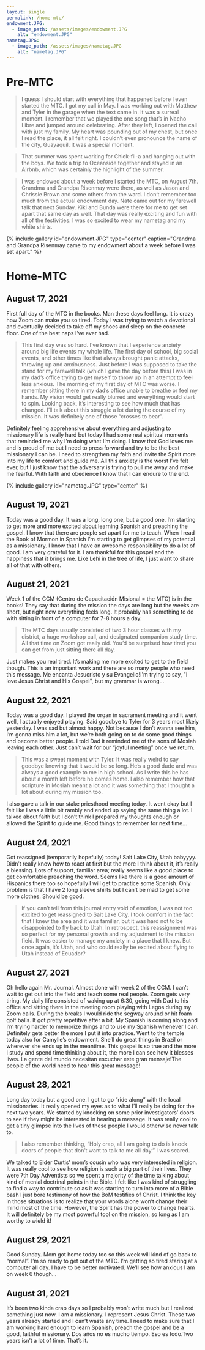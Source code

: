 ```yaml
---
layout: single
permalink: /home-mtc/
endowment.JPG:
  - image_path: /assets/images/endowment.JPG
    alt: "endowment.JPG"
nametag.JPG:
  - image_path: /assets/images/nametag.JPG
    alt: "nametag.JPG"
---
```


# Pre-MTC

> I guess I should start with everything that happened before I even started the MTC. I got my call in May. I was working out with Matthew and Tyler in the garage when the text came in. It was a surreal moment. I remember that we played the one song that’s in Nacho Libre and jumped around celebrating. After they left, I opened the call with just my family. My heart was pounding out of my chest, but once I read the place, it all felt right. I couldn’t even pronounce the name of the city, Guayaquil. It was a special moment. 

> That summer was spent working for Chick-fil-a and hanging out with the boys. We took a trip to Oceanside together and stayed in an Airbnb, which was certainly the highlight of the summer. 

> I was endowed about a week before I started the MTC, on August 7th. Grandma and Grandpa Risenmay were there, as well as Jason and Chrissie Brown and some others from the ward. I don’t remember too much from the actual endowment day. Nate came out for my farewell talk that next Sunday. Kiki and Bunda were there for me to get set apart that same day as well. That day was really exciting and fun with all of the festivities. I was so excited to wear my nametag and my white shirts.

{% include gallery id="endowment.JPG" type="center" caption="Grandma and Grandpa Risenmay came to my endowment about a week before I was set apart." %}

# Home-MTC

## August 17, 2021

First full day of the MTC in the books. Man these days feel long. It is crazy how Zoom can make you so tired. Today I was trying to watch a devotional and eventually decided to take off my shoes and sleep on the concrete floor. One of the best naps I’ve ever had.

> This first day was so hard. I’ve known that I experience anxiety around big life events my whole life. The first day of school, big social events, and other times like that always brought panic attacks, throwing up and anxiousness. Just before I was supposed to take the stand for my farewell talk (which I gave the day before this) I was in my dad’s office trying to get myself to throw up in an attempt to feel less anxious. The morning of my first day of MTC was worse. I remember sitting there in my dad’s office unable to breathe or feel my hands. My vision would get really blurred and everything would start to spin. Looking back, it’s interesting to see how much that has changed. I’ll talk about this struggle a lot during the course of my mission. It was definitely one of those “crosses to bear”. 

Definitely feeling apprehensive about everything and adjusting to missionary life is really hard but today I had some real spiritual moments that reminded me why I’m doing what I’m doing. I know that God loves me and is proud of me but I need to press forward and try to be the best missionary I can be. I need to strengthen my faith and invite the Spirit more into my life to comfort and guide me. All this anxiety is the worst I’ve felt ever, but I just know that the adversary is trying to pull me away and make me fearful. With faith and obedience I know that I can endure to the end. 

{% include gallery id="nametag.JPG" type="center" %}

## August 19, 2021

Today was a good day. It was a long, long one, but a good one. I’m starting to get more and more excited about learning Spanish and preaching the gospel. I know that there are people set apart for me to teach. When I read the Book of Mormon in Spanish I’m starting to get glimpses of my potential as a missionary. I know that I have an awesome responsibility to do a lot of good. I am very grateful for it. I am thankful for this gospel and the happiness that it brings me. Like Lehi in the tree of life, I just want to share all of that with others.

## August 21, 2021

Week 1 of the CCM (Centro de Capacitación Misional = the MTC) is in the books! They say that during the mission the days are long but the weeks are short, but right now everything feels long. It probably has something to do with sitting in front of a computer for 7-8 hours a day.

> The MTC days usually consisted of two 3 hour classes with my district, a huge workshop call, and designated companion study time. All that time on Zoom got really old. You’d be surprised how tired you can get from just sitting there all day.

Just makes you real tired. It’s making me more excited to get to the field though. This is an important work and there are so many people who need this message. <span class="custom-tooltip">Me encanta Jesucristo y su Evangelio!<span class="tooltip-text">I'm trying to say, "I love Jesus Christ and His Gospel", but my grammar is wrong…</span></span>

## August 22, 2021

Today was a good day. I played the organ in sacrament meeting and it went well, I actually enjoyed playing. Said goodbye to Tyler for 3 years most likely yesterday. I was sad but almost happy. Not because I don’t wanna see him, I’m gonna miss him a lot, but we’re both going on to do some good things and become better people. I told Dad it reminded me of the sons of Mosiah leaving each other. Just can’t wait for our “joyful meeting” once we return. 

> This was a sweet moment with Tyler. It was really weird to say goodbye knowing that it would be so long. He’s a good dude and was always a good example to me in high school. As I write this he has about a month left before he comes home. I also remember how that scripture in Mosiah meant a lot and it was something that I thought a lot about during my mission too. 

I also gave a talk in our stake priesthood meeting today. It went okay but I felt like I was a little bit rambly and ended up saying the same thing a lot. I talked about faith but I don’t think I prepared my thoughts enough or allowed the Spirit to guide me. Good things to remember for next time… 

## August 24, 2021

Got reassigned (temporarily hopefully) today! Salt Lake City, Utah babyyyy. Didn’t really know how to react at first but the more I think about it, it’s really a blessing. Lots of support, familiar area; really seems like a good place to get comfortable preaching the word. Seems like there is a good amount of Hispanics there too so hopefully I will get to practice some Spanish. Only problem is that I have 2 long sleeve shirts but I can’t be mad to get some more clothes. Should be good.

> If you can’t tell from this journal entry void of emotion, I was not too excited to get reassigned to Salt Lake City. I took comfort in the fact that I knew the area and it was familiar, but it was hard not to be disappointed to fly back to Utah. In retrospect, this reassignment was so perfect for my personal growth and my adjustment to the mission field. It was easier to manage my anxiety in a place that I knew. But once again, it’s Utah, and who could really be excited about flying to Utah instead of Ecuador? 

## August 27, 2021

Oh hello again Mr. Journal. Almost done with week 2 of the CCM. I can’t wait to get out into the field and teach some real people. Zoom gets very tiring. My daily life consisted of waking up at 6:30, going with Dad to his office and sitting there in the meeting room playing with Legos during my Zoom calls. During the breaks I would ride the segway around or hit foam golf balls. It got pretty repetitive after a bit. My Spanish is coming along and I’m trying harder to memorize things and to use my Spanish whenever I can. Definitely gets better the more I put it into practice. Went to the temple today also for Camylle’s endowment. She’ll do great things in Brazil or wherever she ends up in the meantime. This gospel is so true and the more I study and spend time thinking about it, the more I can see how it blesses lives. <span class="custom-tooltip">La gente del mundo necesitan escuchar este gran mensaje!<span class="tooltip-text">The people of the world need to hear this great message!</span></span>

## August 28, 2021

Long day today but a good one. I got to go “ride along” with the local missionaries. It really opened my eyes as to what I’ll really be doing for the next two years. We started by knocking on some prior investigators’ doors to see if they might be interested in hearing a message. It was really cool to get a tiny glimpse into the lives of these people I would otherwise never talk to. 

> I also remember thinking, “Holy crap, all I am going to do is knock doors of people that don’t want to talk to me all day.” I was scared. 

We talked to Elder Curtis’ mom’s cousin who was very interested in religion. It was really cool to see how religion is such a big part of their lives. They were 7th Day Adventists so we spent a majority of the time talking about kind of menial doctrinal points in the Bible. I felt like I was kind of struggling to find a way to contribute so as it was starting to turn into more of a Bible bash I just bore testimony of how the BoM testifies of Christ. I think the key in those situations is to realize that your words alone won’t change their mind most of the time. However, the Spirit has the power to change hearts. It will definitely be my most powerful tool on the mission, so long as I am worthy to wield it!

## August 29, 2021

Good Sunday. Mom got home today too so this week will kind of go back to “normal”. I’m so ready to get out of the MTC. I’m getting so tired staring at a computer all day. I have to be better motivated. We’ll see how anxious I am on week 6 though… 

## August 31, 2021

It’s been two kinda crap days so I probably won’t write much but I realized something just now. I am a missionary. I represent Jesus Christ. These two years already started and I can’t waste any time. I need to make sure that I am working hard enough to learn Spanish, preach the gospel and be a good, faithful missionary. <span class="custom-tooltip">Dos años no es mucho tiempo. Eso es todo.<span class="tooltip-text">Two years isn’t a lot of time. That’s it.</span></span>
